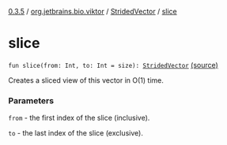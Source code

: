 [0.3.5](../../index.md) / [org.jetbrains.bio.viktor](../index.md) / [StridedVector](index.md) / [slice](.)

# slice

`fun slice(from: Int, to: Int = size): `[`StridedVector`](index.md) [(source)](https://github.com/JetBrains-Research/viktor/blob/0.3.5/src/main/kotlin/org/jetbrains/bio/viktor/StridedVector.kt#L91)

Creates a sliced view of this vector in O(1) time.

### Parameters

`from` - the first index of the slice (inclusive).

`to` - the last index of the slice (exclusive).